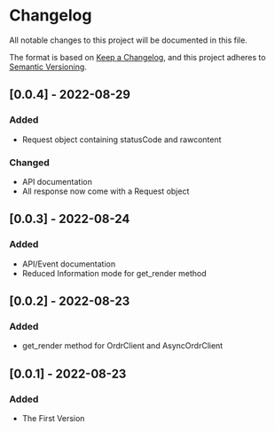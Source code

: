 # Changelog
All notable changes to this project will be documented in this file.

The format is based on [Keep a Changelog](https://keepachangelog.com/en/1.0.0/),
and this project adheres to [Semantic Versioning](https://semver.org/spec/v2.0.0.html).

## [0.0.4] - 2022-08-29
### Added
- Request object containing statusCode and rawcontent

### Changed
- API documentation
- All response now come with a Request object

## [0.0.3] - 2022-08-24
### Added
- API/Event documentation
- Reduced Information mode for get_render method

## [0.0.2] - 2022-08-23
### Added
- get_render method for OrdrClient and AsyncOrdrClient

## [0.0.1] - 2022-08-23
### Added
- The First Version
